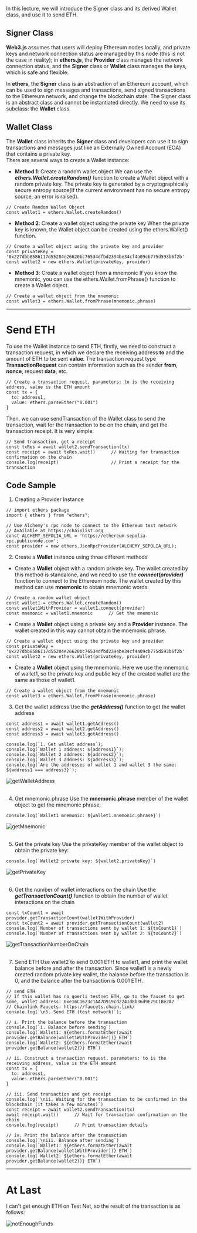 In this lecture, we will introduce the Signer class and its derived Wallet class, and use it to send ETH.

## Signer Class

**Web3.js** assumes that users will deploy Ethereum nodes locally, and private keys and network connection status are managed by this node (this is not the case in reality);
in **ethers.js**, the **Provider** class manages the network connection status, and the **Signer** class or **Wallet** class manages the keys, which is safe and flexible.

In **ethers**, the **Signer** class is an abstraction of an Ethereum account, which can be used to sign messages and transactions, send signed transactions to the Ethereum network, and change the blockchain state.
The Signer class is an abstract class and cannot be instantiated directly. We need to use its subclass: the **Wallet** class.

## Wallet Class

The **Wallet** class inherits the **Signer** class and developers can use it to sign transactions and messages just like an Externally Owned Account (EOA) that contains a private key.<br>
There are several ways to create a Wallet instance:

- **Method 1**: Create a random wallet object
We can use the ***ethers.Wallet.createRandom()*** function to create a Wallet object with a random private key. The private key is generated by a cryptographically secure entropy source(If the current environment has no secure entropy source, an error is raised).
```
// Create Random Wallet Object
const wallet1 = ethers.Wallet.createRandom()
```

- **Method 2**: Create a wallet object using the private key
When the private key is known, the Wallet object can be created using the ethers.Wallet() function.
```
// Create a wallet object using the private key and provider
const privateKey = '0x227dbb8586117d55284e26620bc76534dfbd2394be34cf4a09cb775d593b6f2b'
const wallet2 = new ethers.Wallet(privateKey, provider)
```

- **Method 3**: Create a wallet object from a mnemonic
If you know the mnemonic, you can use the ethers.Wallet.fromPhrase() function to create a Wallet object.
```
// Create a wallet object from the mnemonic
const wallet3 = ethers.Wallet.fromPhrase(mnemonic.phrase)
```

<hr>

# Send ETH

To use the Wallet instance to send ETH, firstly, we need to construct a transaction request, in which we declare the receiving address **to** and the amount of ETH to be sent **value**.
The transaction request type **TransactionRequest** can contain information such as the sender **from**, **nonce**, request **data**, etc.

```
// Create a transaction request, parameters: to is the receiving address, value is the ETH amount
const tx = {
  to: address1,
  value: ethers.parseEther("0.001")
}
```

Then, we can use sendTransaction of the Wallet class to send the transaction, wait for the transaction to be on the chain, and get the transaction receipt. It is very simple.

```
// Send transaction, get a receipt
const txRes = await wallet2.sendTransaction(tx)
const receipt = await txRes.wait()      // Waiting for transaction confirmation on the chain
console.log(receipt)                    // Print a receipt for the transaction
```

## Code Sample

1. Creating a Provider Instance

```
// import ethers package
import { ethers } from "ethers";

// Use Alchemy's rpc node to connect to the Ethereum test network
// Available at https://chainlist.org
const ALCHEMY_SEPOLIA_URL = 'https://ethereum-sepolia-rpc.publicnode.com';
const provider = new ethers.JsonRpcProvider(ALCHEMY_SEPOLIA_URL);
```

2. Create a **Wallet** instance using three different methods
- Create a **Wallet** object with a random private key. The wallet created by this method is standalone, and we need to use the ***connect(provider)*** function to connect to the Ethereum node.
  The wallet created by this method can use  **mnemonic** to obtain mnemonic words.
  
```
// Create a random wallet object
const wallet1 = ethers.Wallet.createRandom()
const wallet1WithProvider = wallet1.connect(provider)
const mnemonic = wallet1.mnemonic      // Get the mnemonic
```

- Create a **Wallet** object using a private key and a **Provider** instance. The wallet created in this way cannot obtain the mnemonic phrase.

```
// Create a wallet object using the private key and provider
const privateKey = '0x227dbb8586117d55284e26620bc76534dfbd2394be34cf4a09cb775d593b6f2b'
const wallet2 = new ethers.Wallet(privateKey, provider)
```

- Create a **Wallet** object using the mnemonic. Here we use the mnemonic of wallet1, so the private key and public key of the created wallet are the same as those of wallet1.

```
// Create a wallet object from the mnemonic
const wallet3 = ethers.Wallet.fromPhrase(mnemonic.phrase)
```

3. Get the wallet address
Use the ***getAddress()*** function to get the wallet address

```
const address1 = await wallet1.getAddress()
const address2 = await wallet2.getAddress() 
const address3 = await wallet3.getAddress()

console.log(`1. Get wallet address`);
console.log(`Wallet 1 address: ${address1}`);
console.log(`Wallet 2 address: ${address2}`);
console.log(`Wallet 3 address: ${address3}`);
console.log(`Are the addresses of wallet 1 and wallet 3 the same: ${address1 === address3}`);
```

![getWalletAddress](https://github.com/wls503pl/Ethers/blob/main/SendETH/img/getWalletAddress.png)<br><br>

4. Get mnemonic phrase
Use the **mnemonic.phrase** member of the wallet object to get the mnemonic phrase:

```
console.log(`Wallet1 mnemonic: ${wallet1.mnemonic.phrase}`)
```

![getMnemonic](https://github.com/wls503pl/Ethers/blob/main/SendETH/img/getMnemonic.png)<br><br>

5. Get the private key
Use the privateKey member of the wallet object to obtain the private key:

```
console.log(`Wallet2 private key: ${wallet2.privateKey}`)
```

![getPrivateKey](https://github.com/wls503pl/Ethers/blob/main/SendETH/img/getPrivateKey.png)<br><br>

6. Get the number of wallet interactions on the chain
Use the ***getTransactionCount()*** function to obtain the number of wallet interactions on the chain

```
const txCount1 = await provider.getTransactionCount(wallet1WithProvider)
const txCount2 = await provider.getTransactionCount(wallet2)
console.log(`Number of transactions sent by wallet 1: ${txCount1}`)
console.log(`Number of transactions sent by wallet 2: ${txCount2}`)
```

![getTransactionNumberOnChain](https://github.com/wls503pl/Ethers/blob/main/SendETH/img/getTransactionNumberOnChain.png)<br><br>

7. Send ETH
Use wallet2 to send 0.001 ETH to wallet1, and print the wallet balance before and after the transaction. Since wallet1 is a newly created random private key wallet, the balance before the transaction is 0, and the balance after the transaction is 0.001 ETH.

```
// send ETH
// If this wallet has no goerli testnet ETH, go to the faucet to get some, wallet address: 0xe16C1623c1AA7D919cd2241d8b36d9E79C1Be2A2
// Chainlink Faucets: https://faucets.chain.link/
console.log(`\n5. Send ETH (test network)`);

// i. Print the balance before the transaction
console.log(`i. Balance before sending`)
console.log(`Wallet1: ${ethers.formatEther(await provider.getBalance(wallet1WithProvider))} ETH`)
console.log(`Wallet2: ${ethers.formatEther(await provider.getBalance(wallet2))} ETH`)

// ii. Construct a transaction request, parameters: to is the receiving address, value is the ETH amount
const tx = {
  to: address1,
  value: ethers.parseEther("0.001")
}

// iii. Send transaction and get receipt
console.log(`\nii. Waiting for the transaction to be confirmed in the blockchain (it takes a few minutes)`)
const receipt = await wallet2.sendTransaction(tx)
await receipt.wait()      // Wait for transaction confirmation on the chain
console.log(receipt)      // Print transaction details

// iv. Print the balance after the transaction
console.log(`\niii. Balance after sending`)
console.log(`Wallet1: ${ethers.formatEther(await provider.getBalance(wallet1WithProvider))} ETH`)
console.log(`Wallet2: ${ethers.formatEther(await provider.getBalance(wallet2))} ETH`)
```

<hr>

# At Last
I can't get enough ETH on Test Net, so the result of the transaction is as follows:<br>

![notEnoughFunds](https://github.com/wls503pl/Ethers/blob/main/SendETH/img/notEnoughFunds.png)
